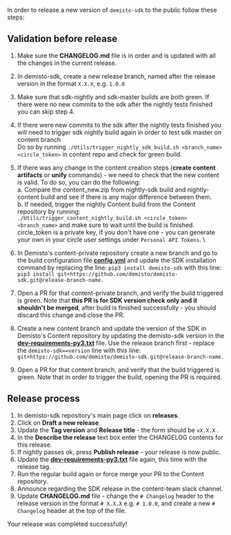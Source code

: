 In order to release a new version of `demisto-sdk` to the public follow these steps:

## Validation before release

1. Make sure the **CHANGELOG.md** file is in order and is updated with all the changes in the current release.

1. In demisto-sdk, create a new release branch, named after the release version in the format `X.X.X`, e.g. `1.0.0`

1. Make sure that sdk-nightly and sdk-master builds are both green. If there were no new commits to the sdk after
 the nightly tests finished you can skip step 4.

1. If there were new commits to the sdk after the nightly tests finished you will need to trigger sdk nightly build again in order to test sdk master on content branch \
   Do so by running `./Utils/trigger_nightly_sdk_build.sh <branch_name> <circle_token>` in content repo and check for green build.

1. If there was any change in the content creation steps (**create content artifacts** or **unify** commands) - we need to check that the new content is valid.
To do so, you can do the following:\
  a. Compare the content_new.zip from nightly-sdk build and nightly-content build and see if there is any major difference between them.\
  b. If needed, trigger the nightly Content build from the Content repository by running:\
  `./Utils/trigger_content_nightly_build.sh <circle_token> <branch_name>` and make sure to wait until the build is finished.\
  circle_token is a private key, if you don't have one - you can generate your own in your circle user settings under `Personal API Tokens`. \

1. In Demisto's content-private repository create a new branch and go to the build configuration file [**config.yml**](https://github.com/demisto/content-private/blob/master/.github/workflows/config.yml) and update the SDK installation command by replacing the line: `pip3 install demisto-sdk` with this line: `pip3 install git+https://github.com/demisto/demisto-sdk.git@release-branch-name.`

1. Open a PR for that content-private branch, and verify the build triggered is green. Note that **this PR is for SDK version check only and it shouldn't be merged**, after build is finished successfully - you should discard this change and close the PR.

1. Create a new content branch and update the version of the SDK in Demisto's Content repository by updating the demisto-sdk version in the [**dev-requirements-py3.txt**](https://github.com/demisto/content/blob/master/dev-requirements-py3.txt) file. Use the release branch first - replace the `demisto-sdk==version` line with this line: `git+https://github.com/demisto/demisto-sdk.git@release-branch-name.`

1. Open a PR for that content branch, and verify that the build triggered is green. Note that in order to trigger the build, opening the PR is required.

## Release process

1. In demisto-sdk repository's main page click on **releases**.
1. Click on **Draft a new release**.
1. Update the **Tag version** and **Release title** - the form should be `vX.X.X` .
1. In the **Describe the release** text box enter the CHANGELOG contents for this release.
1. If nightly passes ok, press **Publish release** - your release is now public.
1. Update the [**dev-requirements-py3.txt**](https://github.com/demisto/content/blob/master/dev-requirements-py3.txt) file again, this time with the release tag.
1. Run the regular build again or force merge your PR to the Content repository.
1. Announce regarding the SDK release in the content-team slack channel.
1. Update **CHANGELOG.md** file - change the `# Changelog` header to the release version in the format `# X.X.X` e.g. `# 1.0.0`, and create a new `# Changelog` header at the top of the file.

Your release was completed successfully!

